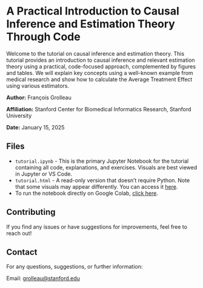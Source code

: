 # A Practical Introduction to Causal Inference and Estimation Theory Through Code

Welcome to the tutorial on causal inference and estimation theory. This tutorial provides an introduction to causal inference and relevant estimation theory using a practical, code-focused approach, complemented by figures and tables. We will explain key concepts using a well-known example from medical research and show how to calculate the Average Treatment Effect using various estimators.

**Author:** François Grolleau
 
**Affiliation:** Stanford Center for Biomedical Informatics Research, Stanford University

**Date:** January 15, 2025

## Files
- `tutorial.ipynb` - This is the primary Jupyter Notebook for the tutorial containing all code, explanations, and exercises. Visuals are best viewed in Jupyter or VS Code.
- `tutorial.html` - A read-only version that doesn’t require Python. Note that some visuals may appear differently. You can access it [here](https://raw.githack.com/HealthRex/CDSS/master/scripts/DevWorkshop/causal_inference/tuto.html).
- To run the notebook directly on Google Colab, [click here](https://colab.research.google.com/github/HealthRex/CDSS/blob/master/scripts/DevWorkshop/causal_inference/tuto.ipynb).

## Contributing
If you find any issues or have suggestions for improvements, feel free to reach out!

## Contact
For any questions, suggestions, or further information:

Email: grolleau@stanford.edu